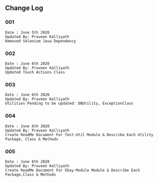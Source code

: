 ## Change Log

### 001
	Date : June 5th 2020
	Updated By: Praveen Kalliyath
	Removed Selenium Java Dependency
	
### 002
	Date : June 6th 2020
	Updated By: Praveen Kalliyath
	Updated Touch Actions Class
	
### 003
	Date : June 6th 2020
	Updated By: Praveen Kalliyath
	Utilities Pending to be updated: DBUtility, ExceptionClass

### 004
	Date : June 6th 2020
	Updated By: Praveen Kalliyath
	Create ReadMe Document For Test-Util Module & Describe Each Utility Package, Class & Methods
	
### 005	
	Date : June 6th 2020
	Updated By: Praveen Kalliyath
	Create ReadMe Document For Ebay-Module Module & Describe Each Package,Class & Methods
	
	
	  